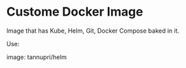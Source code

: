 # Custome Docker Image

Image that has Kube, Helm, Git, Docker Compose baked in it.

Use:

image: tannupri/helm
